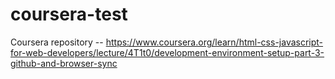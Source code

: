 # coursera-test
Coursera repository -- https://www.coursera.org/learn/html-css-javascript-for-web-developers/lecture/4T1t0/development-environment-setup-part-3-github-and-browser-sync
